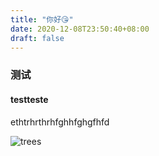 ```yaml
---
title: "你好😘"
date: 2020-12-08T23:50:40+08:00
draft: false
---
```


### 测试

#### testteste

ethtrhrthrhfghhfghgfhfd

![trees](\trees.jpg)